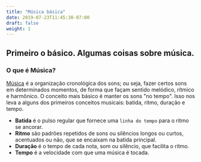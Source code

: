 ```yaml
---
title: "Música básica"
date: 2019-07-23T11:45:38-07:00
draft: false
weight: 1
---
```


## Primeiro o básico. Algumas coisas sobre música.

### O que é Música?

[Música](https://en.wikiversity.org/wiki/Introduction_to_music) é a organização cronológica dos sons; ou seja, fazer certos sons em determinados momentos, de forma que façam sentido melódico, rítmico e harmônico. O conceito mais básico é manter os sons "no tempo". Isso nos leva a alguns dos primeiros conceitos musicais: batida, ritmo, duração e tempo.

- **Batida** é o pulso regular que fornece uma `linha do tempo` para o ritmo se ancorar.
- **Ritmo** são padrões repetidos de sons ou silêncios longos ou curtos, acentuados ou não, que se encaixam na batida principal.
- **Duração** é o tempo de cada nota, som ou silêncio, que facilita o ritmo.
- **Tempo** é a velocidade com que uma música é tocada.
